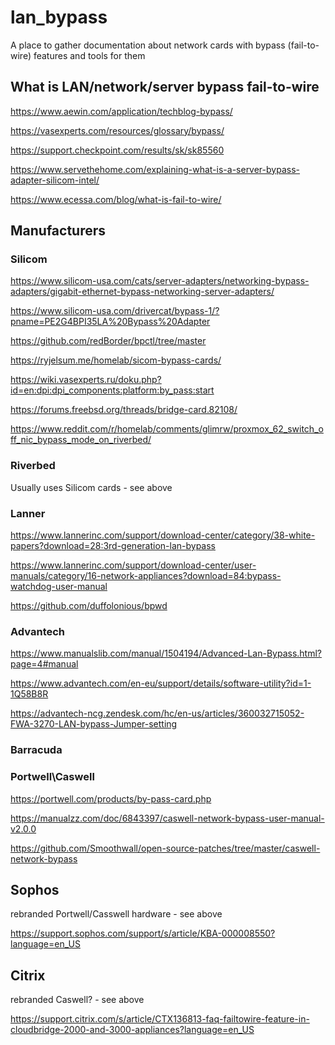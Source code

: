 # lan_bypass
A place to gather documentation about network cards with bypass (fail-to-wire) features and tools for them

## What is LAN/network/server bypass fail-to-wire
https://www.aewin.com/application/techblog-bypass/

https://vasexperts.com/resources/glossary/bypass/

https://support.checkpoint.com/results/sk/sk85560

https://www.servethehome.com/explaining-what-is-a-server-bypass-adapter-silicom-intel/

https://www.ecessa.com/blog/what-is-fail-to-wire/


## Manufacturers
### Silicom
https://www.silicom-usa.com/cats/server-adapters/networking-bypass-adapters/gigabit-ethernet-bypass-networking-server-adapters/

https://www.silicom-usa.com/drivercat/bypass-1/?pname=PE2G4BPI35LA%20Bypass%20Adapter

https://github.com/redBorder/bpctl/tree/master

https://ryjelsum.me/homelab/sicom-bypass-cards/

https://wiki.vasexperts.ru/doku.php?id=en:dpi:dpi_components:platform:by_pass:start

https://forums.freebsd.org/threads/bridge-card.82108/

https://www.reddit.com/r/homelab/comments/glimrw/proxmox_62_switch_off_nic_bypass_mode_on_riverbed/
 ### Riverbed
 Usually uses Silicom cards - see above

### Lanner
https://www.lannerinc.com/support/download-center/category/38-white-papers?download=28:3rd-generation-lan-bypass

https://www.lannerinc.com/support/download-center/user-manuals/category/16-network-appliances?download=84:bypass-watchdog-user-manual

https://github.com/duffolonious/bpwd

### Advantech
https://www.manualslib.com/manual/1504194/Advanced-Lan-Bypass.html?page=4#manual

https://www.advantech.com/en-eu/support/details/software-utility?id=1-1Q58B8R

https://advantech-ncg.zendesk.com/hc/en-us/articles/360032715052-FWA-3270-LAN-bypass-Jumper-setting

### Barracuda

### Portwell\Caswell
https://portwell.com/products/by-pass-card.php

https://manualzz.com/doc/6843397/caswell-network-bypass-user-manual-v2.0.0

https://github.com/Smoothwall/open-source-patches/tree/master/caswell-network-bypass

## Sophos
rebranded Portwell/Casswell hardware - see above

https://support.sophos.com/support/s/article/KBA-000008550?language=en_US

## Citrix
rebranded Caswell? - see above

https://support.citrix.com/s/article/CTX136813-faq-failtowire-feature-in-cloudbridge-2000-and-3000-appliances?language=en_US
